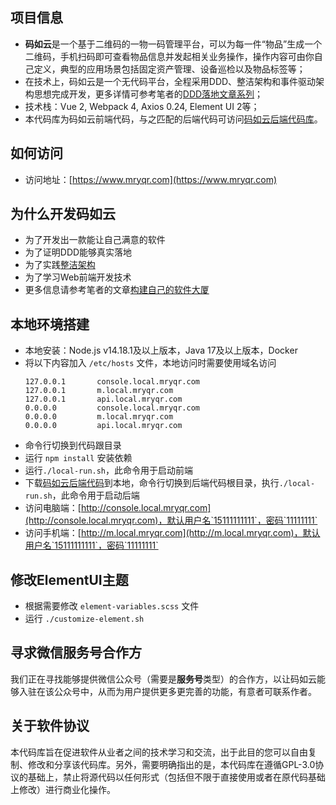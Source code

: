 ## 项目信息
- **码如云**是一个基于二维码的一物一码管理平台，可以为每一件“物品”生成一个二维码，手机扫码即可查看物品信息并发起相关业务操作，操作内容可由你自己定义，典型的应用场景包括固定资产管理、设备巡检以及物品标签等；
- 在技术上，码如云是一个无代码平台，全程采用DDD、整洁架构和事件驱动架构思想完成开发，更多详情可参考笔者的[DDD落地文章系列](https://docs.mryqr.com/ddd-introduction/)；
- 技术栈：Vue 2, Webpack 4, Axios 0.24, Element UI 2等；
- 本代码库为码如云前端代码，与之匹配的后端代码可访问[码如云后端代码库](https://github.com/mryqr-com/mry-backend)。


## 如何访问
- 访问地址：[https://www.mryqr.com](https://www.mryqr.com)


## 为什么开发码如云
- 为了开发出一款能让自己满意的软件
- 为了证明DDD能够真实落地
- 为了实践[整洁架构](https://blog.cleancoder.com/uncle-bob/2012/08/13/the-clean-architecture.html)
- 为了学习Web前端开发技术
- 更多信息请参考笔者的文章[构建自己的软件大厦](https://docs.mryqr.com/build-your-own-software-skyscraper/)


## 本地环境搭建
- 本地安装：Node.js v14.18.1及以上版本，Java 17及以上版本，Docker
- 将以下内容加入 `/etc/hosts` 文件，本地访问时需要使用域名访问
  ```
  127.0.0.1       console.local.mryqr.com
  127.0.0.1       m.local.mryqr.com
  127.0.0.1       api.local.mryqr.com
  0.0.0.0         console.local.mryqr.com
  0.0.0.0         m.local.mryqr.com
  0.0.0.0         api.local.mryqr.com
  ```
- 命令行切换到代码跟目录
- 运行 `npm install` 安装依赖
- 运行`./local-run.sh`，此命令用于启动前端
- 下载[码如云后端代码](https://github.com/mryqr-com/mry-backend)到本地，命令行切换到后端代码根目录，执行`./local-run.sh`，此命令用于启动后端
- 访问电脑端：[http://console.local.mryqr.com](http://console.local.mryqr.com)，默认用户名`15111111111`，密码`11111111`
- 访问手机端：[http://m.local.mryqr.com](http://m.local.mryqr.com)，默认用户名`15111111111`，密码`11111111`

## 修改ElementUI主题
- 根据需要修改 `element-variables.scss` 文件
- 运行 `./customize-element.sh`


## 寻求微信服务号合作方

我们正在寻找能够提供微信公众号（需要是**服务号**类型）的合作方，以让码如云能够入驻在该公众号中，从而为用户提供更多更完善的功能，有意者可联系作者。


## 关于软件协议
本代码库旨在促进软件从业者之间的技术学习和交流，出于此目的您可以自由复制、修改和分享该代码库。另外，需要明确指出的是，本代码库在遵循GPL-3.0协议的基础上，禁止将源代码以任何形式（包括但不限于直接使用或者在原代码基础上修改）进行商业化操作。
